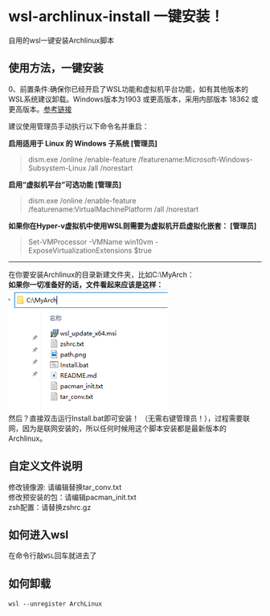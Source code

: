 # wsl-archlinux-install 一键安装！
自用的wsl一键安装Archlinux脚本

## 使用方法，一键安装
 0、前置条件:确保你已经开启了WSL功能和虚拟机平台功能，如有其他版本的WSL系统建议卸载。Windows版本为1903 或更高版本，采用内部版本 18362 或更高版本。[参考链接](https://docs.microsoft.com/zh-cn/windows/wsl/install-manual)     
 
建议使用管理员手动执行以下命令名并重启：    

**启用适用于 Linux 的 Windows 子系统 [管理员]**
>dism.exe /online /enable-feature /featurename:Microsoft-Windows-Subsystem-Linux /all /norestart  

**启用“虚拟机平台”可选功能  [管理员]**
>dism.exe /online /enable-feature /featurename:VirtualMachinePlatform /all /norestart  

**如果你在Hyper-v虚拟机中使用WSL则需要为虚拟机开启虚拟化嵌套：  [管理员]**
>Set-VMProcessor -VMName win10vm -ExposeVirtualizationExtensions $true   

***
在你要安装Archlinux的目录新建文件夹，比如C:\MyArch：  
**如果你一切准备好的话，文件看起来应该是这样：**  
![路径演示](./path.png)    
然后？直接双击运行Install.bat即可安装！ （无需右键管理员！），过程需要联网，因为是联网安装的，所以任何时候用这个脚本安装都是最新版本的Archlinux。    

## 自定义文件说明
修改镜像源: 请编辑替换tar_conv.txt  
修改预安装的包：请编辑pacman_init.txt  
zsh配置：请替换zshrc.gz  

## 如何进入wsl
在命令行敲`WSL`回车就进去了

## 如何卸载
`wsl --unregister ArchLinux`
